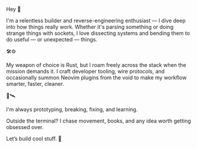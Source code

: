 Hey 👾

I'm a relentless builder and reverse-engineering enthusiast — I dive deep into how things really work. Whether it's parsing something or doing strange things with sockets, I love dissecting systems and bending them to do useful — or unexpected — things.

🛠️⚙️

My weapon of choice is Rust, but I roam freely across the stack when the mission demands it. I craft developer tooling, wire protocols, and occasionally summon Neovim plugins from the void to make my workflow smarter, faster, cleaner.

🧠🛰️

I'm always prototyping, breaking, fixing, and learning.

Outside the terminal? I chase movement, books, and any idea worth getting obsessed over.

Let’s build cool stuff. 🚀

